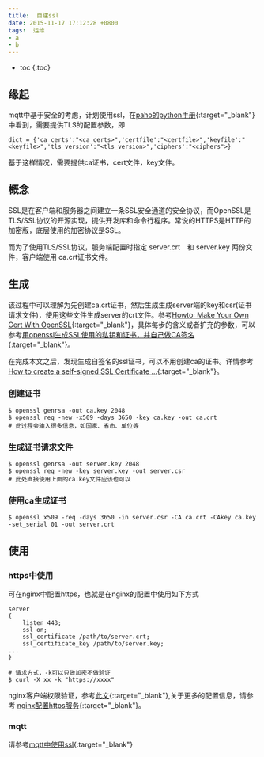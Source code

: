 ```yaml
---
title:  自建ssl
date: 2015-11-17 17:12:28 +0800
tags:  运维 
- a
- b
---
```


* toc
{:toc}

## 缘起

mqtt中基于安全的考虑，计划使用ssl，在[paho的python手册](https://pypi.python.org/pypi/paho-mqtt){:target="_blank"}中看到，需要提供TLS的配置参数，即

    dict = {'ca_certs':"<ca_certs>",'certfile':"<certfile>",'keyfile':"<keyfile>",'tls_version':"<tls_version>",'ciphers':"<ciphers">}

基于这样情况，需要提供ca证书，cert文件，key文件。   

## 概念

SSL是在客户端和服务器之间建立一条SSL安全通道的安全协议，而OpenSSL是TLS/SSL协议的开源实现，提供开发库和命令行程序。常说的HTTPS是HTTP的加密版，底层使用的加密协议是SSL。

而为了使用TLS/SSL协议，服务端配置时指定 server.crt　和 server.key 两份文件，客户端使用 ca.crt证书文件。

## 生成

该过程中可以理解为先创建ca.crt证书，然后生成生成server端的key和csr(证书请求文件)，使用这些文件生成server的crt文件。参考[Howto: Make Your Own Cert With OpenSSL](http://blog.didierstevens.com/2008/12/30/howto-make-your-own-cert-with-openssl/){:target="_blank"}，具体每步的含义或者扩充的参数，可以参考[用openssl生成SSL使用的私钥和证书，并自己做CA签名](http://www.myhack58.com/Article/60/63/2013/41328.htm){:target="_blank"}。

在完成本文之后，发现生成自签名的ssl证书，可以不用创建ca的证书。详情参考[How to create a self-signed SSL Certificate ...](http://www.akadia.com/services/ssh_test_certificate.html){:target="_blank"}。

### 创建证书

    $ openssl genrsa -out ca.key 2048
    $ openssl req -new -x509 -days 3650 -key ca.key -out ca.crt
    # 此过程会输入很多信息，如国家、省市、单位等

### 生成证书请求文件

    $ openssl genrsa -out server.key 2048 
    $ openssl req -new -key server.key -out server.csr
    # 此处直接使用上面的ca.key文件应该也可以

### 使用ca生成证书

    $ openssl x509 -req -days 3650 -in server.csr -CA ca.crt -CAkey ca.key -set_serial 01 -out server.crt


## 使用

### https中使用

可在nginx中配置https，也就是在nginx的配置中使用如下方式

    server
    {
        listen 443;
        ssl on;
        ssl_certificate /path/to/server.crt;
        ssl_certificate_key /path/to/server.key;
    ...
    }

    # 请求方式，-k可以只做加密不做验证
    $ curl -X xx -k "https://xxxx"

nginx客户端权限验证，参考[此文](http://nategood.com/client-side-certificate-authentication-in-ngi){:target="_blank"},关于更多的配置信息，请参考 [nginx配置https服务](http://blog.woshifengzi.com/2015/12/14/nginx_https.html){:target="_blank"}。

### mqtt

请参考[mqtt中使用ssl](http://blog.woshifengzi.com/2015/11/17/mqtt%E4%B8%AD%E4%BD%BF%E7%94%A8ssl.html){:target="_blank"}
 
